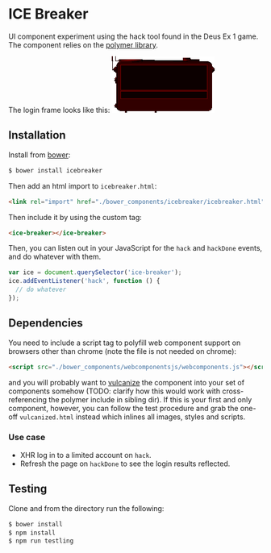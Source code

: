 # ICE Breaker

UI component experiment using the hack tool found in the Deus Ex 1 game. The component relies on the [polymer library](http://www.polymer-project.org/).

The login frame looks like this:
![frame!](https://github.com/clux/icebreaker/raw/master/dxice.png)

## Installation
Install from [bower](https://www.npmjs.com/package/bower):

```sh
$ bower install icebreaker
```

Then add an html import to `icebreaker.html`:

```html
<link rel="import" href="./bower_components/icebreaker/icebreaker.html">
```

Then include it by using the custom tag:

```html
<ice-breaker></ice-breaker>
```

Then, you can listen out in your JavaScript for the `hack` and `hackDone` events, and do whatever with them.

```js
var ice = document.querySelector('ice-breaker');
ice.addEventListener('hack', function () {
  // do whatever
});
```

## Dependencies
You need to include a script tag to polyfill web component support on browsers other than chrome (note the file is not needed on chrome):

```html
<script src="./bower_components/webcomponentsjs/webcomponents.js"></script>
```

and you will probably want to [vulcanize](https://www.npmjs.com/package/vulcanize) the component into your set of components somehow (TODO: clarify how this would work with cross-referencing the polymer include in sibling dir). If this is your first and only component, however, you can follow the test procedure and grab the one-off `vulcanized.html` instead which inlines all images, styles and scripts.

### Use case

- XHR log in to a limited account on `hack`.
- Refresh the page on `hackDone` to see the login results reflected.

## Testing
Clone and from the directory run the following:

```sh
$ bower install
$ npm install
$ npm run testling
```

